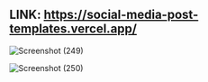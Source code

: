 ## LINK: https://social-media-post-templates.vercel.app/

![Screenshot (249)](https://github.com/OmPrakashMallik2/social-media-post-templates/assets/147716127/1abd099b-fd30-49eb-a2b7-6ca636d8161f)

![Screenshot (250)](https://github.com/OmPrakashMallik2/social-media-post-templates/assets/147716127/35f1d45e-8ef4-4217-998f-e855174ce52a)
